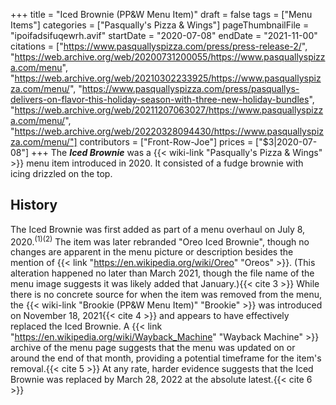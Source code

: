 +++
title = "Iced Brownie (PP&W Menu Item)"
draft = false
tags = ["Menu Items"]
categories = ["Pasqually's Pizza & Wings"]
pageThumbnailFile = "ipoifadsifuqewrh.avif"
startDate = "2020-07-08"
endDate = "2021-11-00"
citations = ["https://www.pasquallyspizza.com/press/press-release-2/",
"https://web.archive.org/web/20200731200055/https://www.pasquallyspizza.com/menu",
"https://web.archive.org/web/20210302233925/https://www.pasquallyspizza.com/menu/",
"https://www.pasquallyspizza.com/press/pasquallys-delivers-on-flavor-this-holiday-season-with-three-new-holiday-bundles",
"https://web.archive.org/web/20211207063027/https://www.pasquallyspizza.com/menu/",
"https://web.archive.org/web/20220328094430/https://www.pasquallyspizza.com/menu/"]
contributors = ["Front-Row-Joe"]
prices = ["$3|2020-07-08"]
+++
The ***Iced Brownie*** was a {{< wiki-link "Pasqually's Pizza & Wings" >}} menu item introduced in 2020.
It consisted of a fudge brownie with icing drizzled on the top.

## History

The Iced Brownie was first added as part of a menu overhaul on July 8, 2020.<sup>(1)(2)</sup> The item was later rebranded "Oreo Iced Brownie", though no changes are apparent in the menu picture or description besides the mention of {{< link "https://en.wikipedia.org/wiki/Oreo" "Oreos" >}}. (This alteration happened no later than March 2021, though the file name of the menu image suggests it was likely added that January.){{< cite 3 >}}
While there is no concrete source for when the item was removed from the menu, the {{< wiki-link "Brookie (PP&W Menu Item)" "Brookie" >}} was introduced on November 18, 2021{{< cite 4 >}} and appears to have effectively replaced the Iced Brownie. A {{< link "https://en.wikipedia.org/wiki/Wayback_Machine" "Wayback Machine" >}} archive of the menu page suggests that the menu was updated on or around the end of that month, providing a potential timeframe for the item's removal.{{< cite 5 >}} At any rate, harder evidence suggests that the Iced Brownie was replaced by March 28, 2022 at the absolute latest.{{< cite 6 >}}
